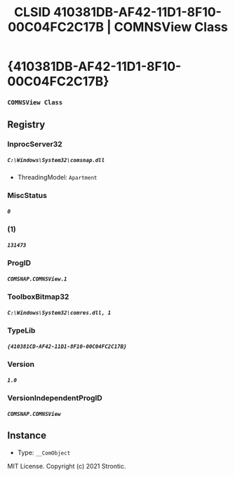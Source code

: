 ﻿---
title: "CLSID 410381DB-AF42-11D1-8F10-00C04FC2C17B | COMNSView Class"
excerpt: What is COM-Object CLSID 410381DB-AF42-11D1-8F10-00C04FC2C17B?
---

# {410381DB-AF42-11D1-8F10-00C04FC2C17B}

### `COMNSView Class`

## Registry


### InprocServer32

##### `C:\Windows\System32\comsnap.dll`
* ThreadingModel: `Apartment`

### MiscStatus

##### `0`

### (1)

##### `131473`

### ProgID

##### `COMSNAP.COMNSView.1`

### ToolboxBitmap32

##### `C:\Windows\System32\comres.dll, 1`

### TypeLib

##### `{410381CD-AF42-11D1-8F10-00C04FC2C17B}`

### Version

##### `1.0`

### VersionIndependentProgID

##### `COMSNAP.COMNSView`

## Instance

* Type: `__ComObject`

MIT License. Copyright (c) 2021 Strontic.


